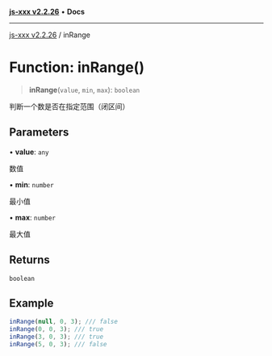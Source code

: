 [**js-xxx v2.2.26**](../README.md) • **Docs**

***

[js-xxx v2.2.26](../README.md) / inRange

# Function: inRange()

> **inRange**(`value`, `min`, `max`): `boolean`

判断一个数是否在指定范围（闭区间）

## Parameters

• **value**: `any`

数值

• **min**: `number`

最小值

• **max**: `number`

最大值

## Returns

`boolean`

## Example

```ts
inRange(null, 0, 3); /// false
inRange(0, 0, 3); /// true
inRange(3, 0, 3); /// true
inRange(5, 0, 3); /// false
```
